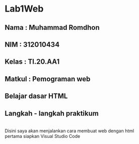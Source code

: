 # Lab1Web

## Nama     : Muhammad Romdhon
## NIM      : 312010434
## Kelas    : TI.20.AA1
## Matkul   : Pemograman web

## Belajar dasar HTML
## Langkah - langkah praktikum

<br> Disini saya akan menjalankan cara membuat web  dengan html
<br> pertama siapkan Visual Studio Code